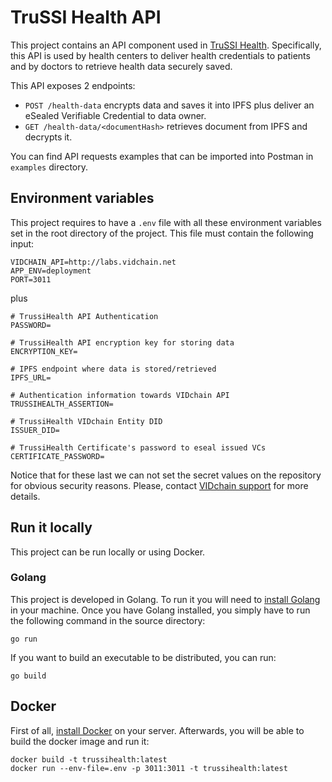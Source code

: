 # TruSSI Health API

This project contains an API component used in [TruSSI Health](https://ontochain.ngi.eu/content/trussihealth-decentralized-trustworthy-health-information-exchange-patients-self-sovereign). Specifically, this API is used by health centers to deliver health credentials to patients and by doctors to retrieve health data securely saved.

This API exposes 2 endpoints:

* `POST /health-data` encrypts data and saves it into IPFS plus deliver an eSealed Verifiable Credential to data owner.
* `GET /health-data/<documentHash>` retrieves document from IPFS and decrypts it.

You can find API requests examples that can be imported into Postman in `examples` directory.

## Environment variables

This project requires to have a `.env` file with all these environment variables set in the root directory of the project.
This file must contain the following input:
```
VIDCHAIN_API=http://labs.vidchain.net
APP_ENV=deployment
PORT=3011
```

plus 

```
# TrussiHealth API Authentication 
PASSWORD=

# TrussiHealth API encryption key for storing data
ENCRYPTION_KEY=

# IPFS endpoint where data is stored/retrieved
IPFS_URL=

# Authentication information towards VIDchain API
TRUSSIHEALTH_ASSERTION=

# TrussiHealth VIDchain Entity DID
ISSUER_DID=

# TrussiHealth Certificate's password to eseal issued VCs
CERTIFICATE_PASSWORD=
```

Notice that for these last we can not set the secret values on the repository for obvious security reasons. 
Please, contact [VIDchain support](mailto:support@vidchain.org) for more details.

## Run it locally

This project can be run locally or using Docker.

### Golang

This project is developed in Golang. To run it you will need to [install Golang](https://go.dev/doc/install) in your machine.
Once you have Golang installed, you simply have to run the following command in the source directory:

```
go run
```

If you want to build an executable to be distributed, you can run:

```
go build
```

## Docker

First of all, [install Docker](https://docs.docker.com/engine/install/) on your server. Afterwards, you will be able to build the docker image and run it:
```
docker build -t trussihealth:latest
docker run --env-file=.env -p 3011:3011 -t trussihealth:latest
```